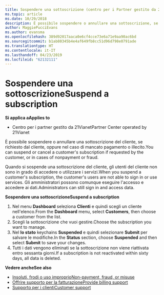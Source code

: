 ```yaml
---
title: Sospendere una sottoscrizione (centro per i Partner gestito da 21Vianet)
ms.topic: article
ms.date: 10/29/2018
description: È possibile sospendere o annullare una sottoscrizione, se richiesto dal cliente, oppure nel caso di mancato pagamento o illecito.
author: MaggiePucciEvans
ms.author: evansma
ms.openlocfilehash: 389d92017aaca0e6cf4cce73e6a71e9aa90ac6bd
ms.sourcegitcommit: b1ab80345b4e4af649fb8cc51d96d798e0791ade
ms.translationtype: HT
ms.contentlocale: it-IT
ms.lasthandoff: 04/23/2019
ms.locfileid: "62132111"
---
```

# <a name="suspend-a-subscription"></a><span data-ttu-id="a3499-103">Sospendere una sottoscrizione</span><span class="sxs-lookup"><span data-stu-id="a3499-103">Suspend a subscription</span></span>

<span data-ttu-id="a3499-104">**Si applica a**</span><span class="sxs-lookup"><span data-stu-id="a3499-104">**Applies to**</span></span>

-   <span data-ttu-id="a3499-105">Centro per i partner gestito da 21Vianet</span><span class="sxs-lookup"><span data-stu-id="a3499-105">Partner Center operated by 21Vianet</span></span>

<span data-ttu-id="a3499-106">È possibile sospendere o annullare una sottoscrizione del cliente, se richiesto dal cliente, oppure nel caso di mancato pagamento o illecito.</span><span class="sxs-lookup"><span data-stu-id="a3499-106">You can suspend or cancel a customer's subscription if requested by the customer, or in cases of nonpayment or fraud.</span></span>

<span data-ttu-id="a3499-107">Quando si sospende una sottoscrizione del cliente, gli utenti del cliente non sono in grado di accedere o utilizzare i servizi.</span><span class="sxs-lookup"><span data-stu-id="a3499-107">When you suspend a customer's subscription, the customer's users are not able to sign in or use services.</span></span> <span data-ttu-id="a3499-108">Gli amministratori possono comunque eseguire l'accesso e accedere ai dati.</span><span class="sxs-lookup"><span data-stu-id="a3499-108">Administrators can still sign in and access data.</span></span>

<span data-ttu-id="a3499-109">**Sospendere una sottoscrizione**</span><span class="sxs-lookup"><span data-stu-id="a3499-109">**Suspend a subscription**</span></span>

1.  <span data-ttu-id="a3499-110">Nel menu **Dashboard** seleziona **Clienti** e quindi scegli un cliente nell'elenco.</span><span class="sxs-lookup"><span data-stu-id="a3499-110">From the **Dashboard** menu, select **Customers**, then choose a customer from the list.</span></span>
2.  <span data-ttu-id="a3499-111">Scegli la sottoscrizione che vuoi gestire.</span><span class="sxs-lookup"><span data-stu-id="a3499-111">Choose the subscription you want to manage.</span></span>
3.  <span data-ttu-id="a3499-112">Nel **lo stato** keychains **Suspended** e quindi selezionare **Submit** per salvare le modifiche.</span><span class="sxs-lookup"><span data-stu-id="a3499-112">In the **Status** section, choose **Suspended** and then select **Submit** to save your changes.</span></span>
4.  <span data-ttu-id="a3499-113">Tutti i dati vengono eliminati se la sottoscrizione non viene riattivata entro sessanta giorni.</span><span class="sxs-lookup"><span data-stu-id="a3499-113">If a subscription is not reactivated within sixty days, all data is deleted.</span></span>

<span data-ttu-id="a3499-114">**Vedere anche**</span><span class="sxs-lookup"><span data-stu-id="a3499-114">**See also**</span></span>

-   [<span data-ttu-id="a3499-115">Insoluti, frodi o uso improprio</span><span class="sxs-lookup"><span data-stu-id="a3499-115">Non-payment, fraud, or misuse</span></span>](non-payment-fraud-or-misuse.md)
-   [<span data-ttu-id="a3499-116">Offrire supporto per la fatturazione</span><span class="sxs-lookup"><span data-stu-id="a3499-116">Provide billing support</span></span>](provide-billing-support.md)
-   [<span data-ttu-id="a3499-117">Supporto per i clienti</span><span class="sxs-lookup"><span data-stu-id="a3499-117">Customer support</span></span>](customer-support.md)